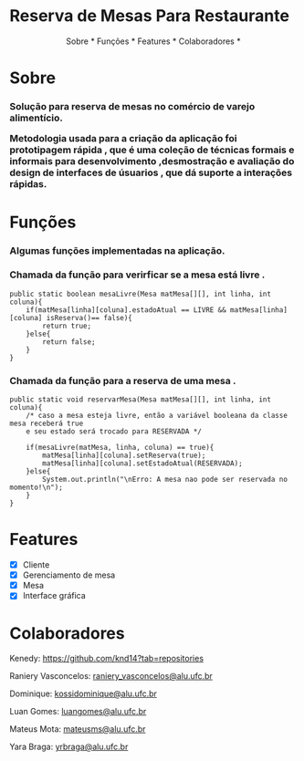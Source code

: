 # Reserva de Mesas Para Restaurante





<p align="center">
    <a align="#sobre">Sobre </a> *
    <a align="#funcoes"> Funções </a> *
    <a align="#features"> Features </a> *
    <a align="#colaboladores"> Colaboradores </a> *
</P>

# Sobre
<h3>
Solução para reserva de mesas no comércio de varejo alimentício.

Metodologia usada para a criação da aplicação foi prototipagem rápida , que é uma coleção de técnicas formais e informais para desenvolvimento ,desmostração e avaliação do design de interfaces de úsuarios , que dá suporte a interações rápidas.
</h3> 


# Funções

<h3>Algumas funções implementadas na aplicação.</h3>


<h3>Chamada da função para verirficar se a mesa está livre .</h3>


```
public static boolean mesaLivre(Mesa matMesa[][], int linha, int coluna){
    if(matMesa[linha][coluna].estadoAtual == LIVRE && matMesa[linha][coluna] isReserva()== false){
        return true;
    }else{
        return false;
    }
}
```

<h3>Chamada da função para a reserva de uma mesa .</h3>

```
public static void reservarMesa(Mesa matMesa[][], int linha, int coluna){
    /* caso a mesa esteja livre, então a variável booleana da classe mesa receberá true
    e seu estado será trocado para RESERVADA */

    if(mesaLivre(matMesa, linha, coluna) == true){ 
        matMesa[linha][coluna].setReserva(true);
        matMesa[linha][coluna].setEstadoAtual(RESERVADA);
    }else{
        System.out.println("\nErro: A mesa nao pode ser reservada no momento!\n");
    }
}

```

# Features
- [x] Cliente
- [x] Gerenciamento de mesa
- [x] Mesa
- [x] Interface gráfica

# Colaboradores

Kenedy: https://github.com/knd14?tab=repositories

Raniery Vasconcelos: raniery_vasconcelos@alu.ufc.br

Dominique: kossidominique@alu.ufc.br

Luan Gomes: luangomes@alu.ufc.br

Mateus Mota: mateusms@alu.ufc.br

Yara Braga: yrbraga@alu.ufc.br
